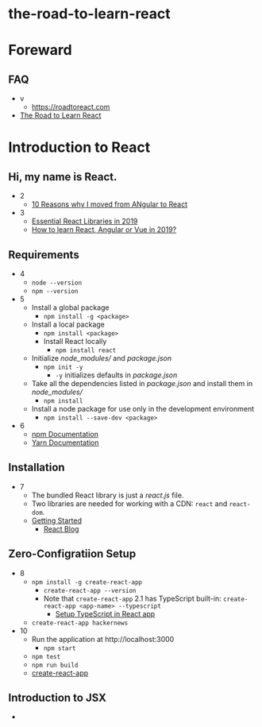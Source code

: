 # the-road-to-learn-react

# Foreward
## FAQ
- v
  - https://roadtoreact.com
- [The Road to Learn React](the-road-to-learn-react.pdf)

# Introduction to React
## Hi, my name is React.
- 2
  - [10 Reasons why I moved from ANgular to React](https://www.robinwieruch.de/reasons-why-i-moved-from-angular-to-react/)
- 3
  - [Essential React Libraries in 2019](https://www.robinwieruch.de/essential-react-libraries-framework/)
  - [How to learn React, Angular or Vue in 2019?](https://www.robinwieruch.de/how-to-learn-framework/)
## Requirements
- 4
  - `node --version`
  - `npm --version`
- 5
  - Install a global package
    - `npm install -g <package>`
  - Install a local package
    - `npm install <package>`
    - Install React locally
      - `npm install react`
  - Initialize *node_modules/* and *package.json*
    - `npm init -y`
      - `-y` initializes defaults in *package.json*
  - Take all the dependencies listed in *package.json* and install them in *node_modules/*
    - `npm install`
  - Install a node package for use only in the development environment
    - `npm install --save-dev <package>`
- 6
  - [npm Documentation](https://docs.npmjs.com/)
  - [Yarn Documentation](https://yarnpkg.com/en/docs/)
## Installation
- 7
  - The bundled React library is just a *react.js* file.
  - Two libraries are needed for working with a CDN: `react` and `react-dom`.
  - [Getting Started](https://reactjs.org/docs/getting-started.html)
    - [React Blog](https://reactjs.org/blog/)
## Zero-Configratiion Setup
- 8
  - `npm install -g create-react-app`
    - `create-react-app --version`
    - Note that `create-react-app` 2.1 has TypeScript built-in: `create-react-app <app-name> --typescript`
      - [Setup TypeScript in React app](https://blog.bitsrc.io/why-and-how-use-typescript-in-your-react-app-60e8987be8de)
  - `create-react-app hackernews`
- 10
  - Run the application at http://localhost:3000  
    - `npm start`
  - `npm test`
  - `npm run build`
  - [create-react-app](https://github.com/facebook/create-react-app)
## Introduction to JSX
- 